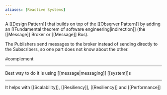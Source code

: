 ```yaml
---
aliases: [Reactive Systems]
---
```


A [[Design Pattern]] that builds on top of the [[Observer Pattern]] by adding an [[Fundamental theorem of software engineering|indirection]] (the [[Message]] Broker or [[Message]] Bus).

The Publishers send messages to the broker instead of sending directly to the Subscribers, so one part does not know about the other.

#complement

---

Best way to do it is using [[message|messaging]] [[system]]s

---

It helps with [[Scalability]], [[Resiliency]], [[Resiliency]] and [[Performance]]